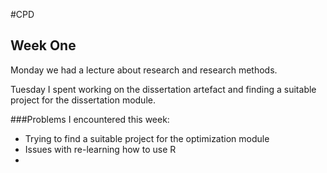 #CPD

## Week One
Monday we had a lecture about research and research methods.

Tuesday I spent working on the dissertation artefact and finding a suitable project for the dissertation module.


###Problems I encountered this week:
* Trying to find a suitable project for the optimization module
* Issues with re-learning how to use R
* 